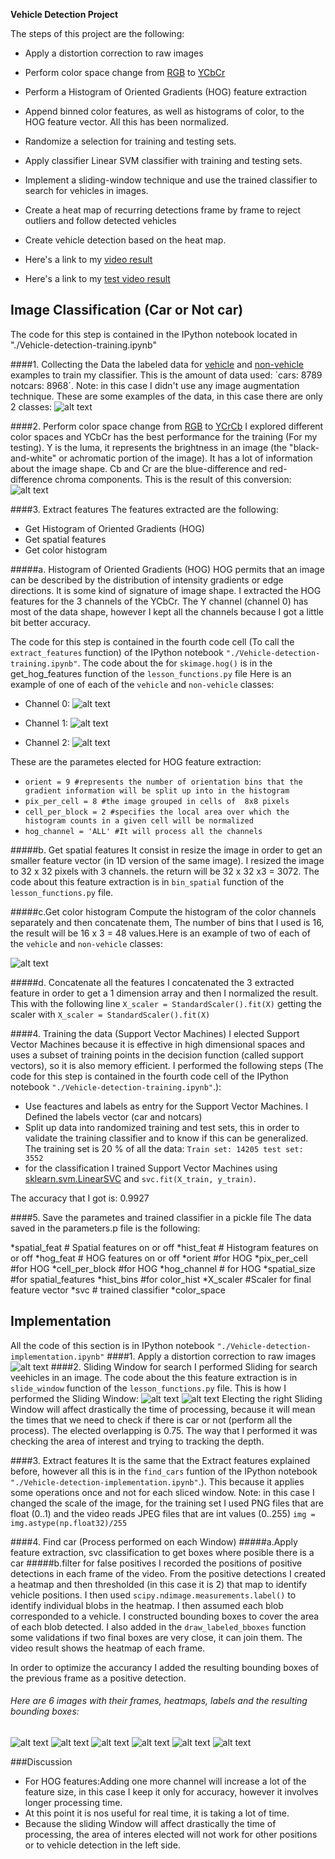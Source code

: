 **Vehicle Detection Project**

The steps of this project are the following:

* Apply a distortion correction to raw images
* Perform color space change from [RGB](https://en.wikipedia.org/wiki/RGB_color_model) to [YCbCr](https://en.wikipedia.org/wiki/YCbCr)
* Perform a Histogram of Oriented Gradients (HOG) feature extraction  
* Append binned color features, as well as histograms of color, to the HOG feature vector. All this has been normalized.
* Randomize a selection for training and testing sets.
* Apply classifier Linear SVM classifier with training and testing sets.
* Implement a sliding-window technique and use the trained classifier to search for vehicles in images.
* Create a heat map of recurring detections frame by frame to reject outliers and follow detected vehicles
* Create vehicle detection based on the heat map.

* Here's a link to my [video result](./project_video_output.mp4)
* Here's a link to my [test video result]( ./test_video_output.mp4)

[//]: # (Image References)
[image1]: ./examples/data_colection.png
[image2]: ./examples/YCrCb.png
[image3]: ./examples/hog1.png
[image4]: ./examples/hog2.png
[image5]: ./examples/hog3.png
[image6]: ./examples/color_hist.png
[image7]: ./examples/undistorted_image.png
[image8]: ./examples/sliding_window1.png
[image9]: ./examples/sliding_window2.png
[image10]: ./examples/test1.png
[image11]: ./examples/test2.png
[image12]: ./examples/test3.png
[image13]: ./examples/test4.png
[image14]: ./examples/test5.png
[image15]: ./examples/test6.png

## Image Classification (Car or Not car)
The code for this step is contained in the IPython notebook located in "./Vehicle-detection-training.ipynb"

####1. Collecting the Data
the labeled data for [vehicle](https://s3.amazonaws.com/udacity-sdc/Vehicle_Tracking/vehicles.zip) and [non-vehicle](https://s3.amazonaws.com/udacity-sdc/Vehicle_Tracking/non-vehicles.zip) examples to train my classifier. This is the amount of data used: ´cars: 8789 notcars: 8968´. Note: in this case I didn't use any image augmentation technique.  These are some examples of the data, in this case there are only 2 classes:
![alt text][image1]

####2. Perform color space change from [RGB](https://en.wikipedia.org/wiki/RGB_color_model) to [YCrCb](https://en.wikipedia.org/wiki/YCbCr)
I explored different color spaces and YCbCr has the best performance for the training (For my testing). 
Y is the luma, it represents the brightness in an image (the "black-and-white" or achromatic portion of the image). It has a lot of information about the image shape.
Cb and Cr are the blue-difference and red-difference chroma components.
This is the result of this conversion:
![alt text][image2]

####3. Extract features
The features extracted are the following:
* Get Histogram of Oriented Gradients (HOG)
* Get spatial features
* Get color histogram

#####a. Histogram of Oriented Gradients (HOG)
HOG permits that an image can be described by the distribution of intensity gradients or edge directions. It is some kind of signature of image shape.
I extracted the HOG features for the 3 channels of the YCbCr. The Y channel (channel 0) has most of the data shape, however I kept all the channels because I got a little bit better accuracy. 

The code for this step is contained in the fourth code cell (To call the `extract_features` function) of the IPython notebook `"./Vehicle-detection-training.ipynb"`. The code about the for `skimage.hog()` is in the get_hog_features function of the `lesson_functions.py` file
Here is an example of one of each of the `vehicle` and `non-vehicle` classes:
* Channel 0:
![alt text][image3]

* Channel 1:
![alt text][image4]

* Channel 2:
![alt text][image5]

These are the parametes elected for HOG feature extraction:
* `orient = 9 #represents the number of orientation bins that the gradient information will be split up into in the histogram` 
* `pix_per_cell = 8 #the image grouped in cells of  8x8 pixels` 
* `cell_per_block = 2 #specifies the local area over which the histogram counts in a given cell will be normalized`
* `hog_channel = 'ALL' #It will process all the channels`

#####b. Get spatial features
It consist in resize the image in order to get an smaller feature vector (in 1D version of the same image). I resized the image to 32 x 32 pixels with 3 channels. the return will be 32 x 32 x3 = 3072. The code about this feature extraction is  in `bin_spatial` function of the `lesson_functions.py` file.

#####c.Get color histogram
Compute the histogram of the color channels separately and then concatenate them, The number of bins that I used is 16, the result will be 16 x 3 = 48 values.Here is an example of two of each of the `vehicle` and `non-vehicle` classes:

![alt text][image6]

#####d. Concatenate all the features
I concatenated the 3 extracted feature in order to get a 1 dimension array and then I normalized the result.
This with the following line `X_scaler = StandardScaler().fit(X)` getting the scaler with `X_scaler = StandardScaler().fit(X)`

####4. Training the data (Support Vector Machines)
I elected Support Vector Machines because it is effective in high dimensional spaces and uses a subset of training points in the decision function (called support vectors), so it is also memory efficient.
I performed the following steps (The code for this step is contained in the fourth code cell of the IPython notebook `"./Vehicle-detection-training.ipynb"`.):
* Use feactures and labels as entry for the Support Vector Machines. I Defined the labels vector (car and notcars)
* Split up data into randomized training and test sets, this in order to validate the training classifier and to know if this can be generalized. The training set is 20 % of all the data: `Train set: 14205 test set: 3552`
* for the classification I trained Support Vector Machines using [sklearn.svm.LinearSVC](http://scikit-learn.org/stable/modules/generated/sklearn.svm.LinearSVC.html) and `svc.fit(X_train, y_train)`.

The accuracy that I got is: 0.9927

####5. Save the parametes and trained classifier in a pickle file
The data saved in the parameters.p file is the following:

*spatial_feat # Spatial features on or off
*hist_feat # Histogram features on or off
*hog_feat # HOG features on or off
*orient    #for HOG
*pix_per_cell  #for HOG
*cell_per_block #for HOG 
*hog_channel # for HOG
*spatial_size #for spatial_features
*hist_bins #for color_hist
*X_scaler #Scaler for final feature vector
*svc # trained classifier
*color_space 

## Implementation
All the code of this section is in IPython notebook `"./Vehicle-detection-implementation.ipynb"`
####1. Apply a distortion correction to raw images
![alt text][image7]
####2. Sliding Window for search
I performed Sliding for search veehicles in an image. The code about the this feature extraction is  in `slide_window` function of the `lesson_functions.py` file.
This is how I performed the Sliding Window:
![alt text][image8]
![alt text][image9]
Electing the right Sliding Window will affect drastically the time of processing, because it will mean the times that we need to check if there is car or not (perform all the process). The elected overlapping  is 0.75. The way that I performed it was checking the area of interest and trying to tracking the depth.

####3. Extract features
It is the same that the Extract features explained before, however all this is in the `find_cars` funtion of the IPython notebook `"./Vehicle-detection-implementation.ipynb"`.). This because it applies some operations once and not for each sliced window.
Note: in this case I changed the scale of the image, for the training set I used PNG files that are float (0..1) and the video reads JPEG files that are int values (0..255) `img = img.astype(np.float32)/255`

####4. Find car (Process performed on each Window)
#####a.Apply feature extraction,  svc classification to get boxes where posible there is a car
#####b.filter for false positives
I recorded the positions of positive detections in each frame of the video.  From the positive detections I created a heatmap and then thresholded (in this case it is 2) that map to identify vehicle positions.  I then used `scipy.ndimage.measurements.label()` to identify individual blobs in the heatmap.  I then assumed each blob corresponded to a vehicle.  I constructed bounding boxes to cover the area of each blob detected. I also added in the `draw_labeled_bboxes` function some validations if two final boxes are very close, it can join them.
The video result shows the heatmap of each frame.

In order to optimize the accurancy I added the resulting bounding boxes of the previous frame as a positive detection.
###### Here are 6 images with their frames, heatmaps, labels and the resulting bounding boxes:

![alt text][image10]
![alt text][image11]
![alt text][image12]
![alt text][image13]
![alt text][image14]
![alt text][image15]


###Discussion

* For HOG features:Adding one more channel will increase a lot of the feature size, in this case I keep it only for accuracy, however it involves longer processing time. 
* At this point it is nos useful for real time, it is taking a lot of time. 
* Because the sliding Window will affect drastically the time of processing, the area of interes elected will not work for other positions or to vehicle detection in the left side.

